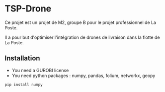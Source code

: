 # TSP-Drone

Ce projet est un projet de M2, groupe B pour le projet professionnel de La Poste.

Il a pour but d'optimiser l'intégration de drones de livraison dans la flotte de La Poste.

## Installation

- You need a GUROBI license
- You need python packages : numpy, pandas, folium, networkx, geopy
```shell
pip install numpy
```

